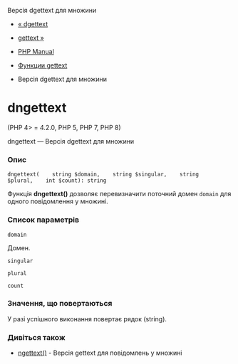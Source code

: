 Версія dgettext для множини

-   [« dgettext](function.dgettext.md)
    
-   [gettext »](function.gettext.md)
    
-   [PHP Manual](index.md)
    
-   [Функции gettext](ref.gettext.md)
    
-   Версія dgettext для множини
    

# dngettext

(PHP 4> = 4.2.0, PHP 5, PHP 7, PHP 8)

dngettext — Версія dgettext для множини

### Опис

```methodsynopsis
dngettext(    string $domain,    string $singular,    string $plural,    int $count): string
```

Функція **dngettext()** дозволяє перевизначити поточний домен `domain` для одного повідомлення у множині.

### Список параметрів

`domain`

Домен.

`singular`

`plural`

`count`

### Значення, що повертаються

У разі успішного виконання повертає рядок (string).

### Дивіться також

-   [ngettext()](function.ngettext.md) - Версія gettext для повідомлень у множині